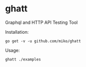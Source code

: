 # ghatt
Graphql and HTTP API Testing Tool

Installation:
```
go get -v -u github.com/miko/ghatt
```

Usage:
```
ghatt ./examples
```

